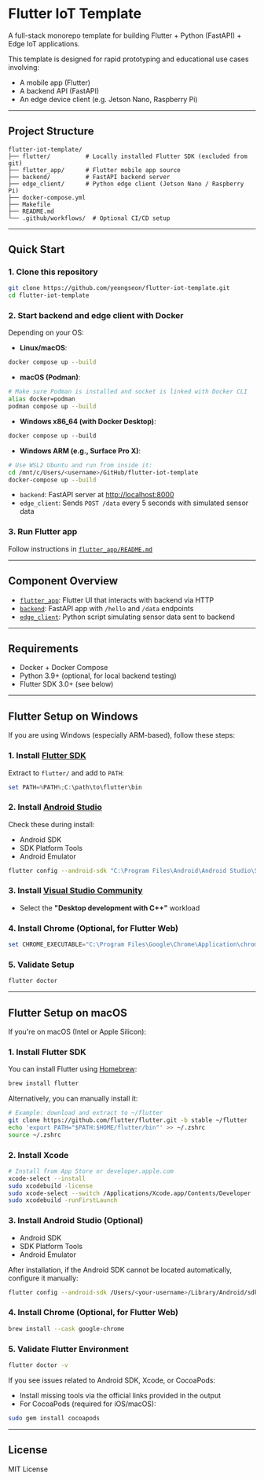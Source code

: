 # Flutter IoT Template

A full-stack monorepo template for building Flutter + Python (FastAPI) + Edge IoT applications.

This template is designed for rapid prototyping and educational use cases involving:

* A mobile app (Flutter)
* A backend API (FastAPI)
* An edge device client (e.g. Jetson Nano, Raspberry Pi)

---

## Project Structure

```
flutter-iot-template/
├── flutter/          # Locally installed Flutter SDK (excluded from git)
├── flutter_app/      # Flutter mobile app source
├── backend/          # FastAPI backend server
├── edge_client/      # Python edge client (Jetson Nano / Raspberry Pi)
├── docker-compose.yml
├── Makefile
├── README.md
└── .github/workflows/  # Optional CI/CD setup
```

---

## Quick Start

### 1. Clone this repository

```bash
git clone https://github.com/yeongseon/flutter-iot-template.git
cd flutter-iot-template
```

### 2. Start backend and edge client with Docker

Depending on your OS:

* **Linux/macOS**:

```bash
docker compose up --build
```

* **macOS (Podman)**:

```bash
# Make sure Podman is installed and socket is linked with Docker CLI
alias docker=podman
podman compose up --build
```

* **Windows x86\_64 (with Docker Desktop)**:

```powershell
docker compose up --build
```

* **Windows ARM (e.g., Surface Pro X)**:

```bash
# Use WSL2 Ubuntu and run from inside it:
cd /mnt/c/Users/<username>/GitHub/flutter-iot-template
docker-compose up --build
```

* `backend`: FastAPI server at [http://localhost:8000](http://localhost:8000)
* `edge_client`: Sends `POST /data` every 5 seconds with simulated sensor data

### 3. Run Flutter app

Follow instructions in [`flutter_app/README.md`](./flutter_app/README.md)

---

## Component Overview

* [`flutter_app`](./flutter_app): Flutter UI that interacts with backend via HTTP
* [`backend`](./backend): FastAPI app with `/hello` and `/data` endpoints
* [`edge_client`](./edge_client): Python script simulating sensor data sent to backend

---

## Requirements

* Docker + Docker Compose
* Python 3.9+ (optional, for local backend testing)
* Flutter SDK 3.0+ (see below)

---

## Flutter Setup on Windows

If you are using Windows (especially ARM-based), follow these steps:

### 1. Install [Flutter SDK](https://docs.flutter.dev/get-started/install)

Extract to `flutter/` and add to `PATH`:

```powershell
set PATH=%PATH%;C:\path\to\flutter\bin
```

### 2. Install [Android Studio](https://developer.android.com/studio)

Check these during install:

* Android SDK
* SDK Platform Tools
* Android Emulator

```bash
flutter config --android-sdk "C:\Program Files\Android\Android Studio\Sdk"
```

### 3. Install [Visual Studio Community](https://visualstudio.microsoft.com/downloads/)

* Select the **"Desktop development with C++"** workload

### 4. Install Chrome (Optional, for Flutter Web)

```powershell
set CHROME_EXECUTABLE="C:\Program Files\Google\Chrome\Application\chrome.exe"
```

### 5. Validate Setup

```bash
flutter doctor
```

---

## Flutter Setup on macOS

If you're on macOS (Intel or Apple Silicon):

### 1. Install Flutter SDK

You can install Flutter using [Homebrew](https://brew.sh):

```bash
brew install flutter
```

Alternatively, you can manually install it:

```bash
# Example: download and extract to ~/flutter
git clone https://github.com/flutter/flutter.git -b stable ~/flutter
echo 'export PATH="$PATH:$HOME/flutter/bin"' >> ~/.zshrc
source ~/.zshrc
```

### 2. Install Xcode

```bash
# Install from App Store or developer.apple.com
xcode-select --install
sudo xcodebuild -license
sudo xcode-select --switch /Applications/Xcode.app/Contents/Developer
sudo xcodebuild -runFirstLaunch
```

### 3. Install Android Studio (Optional)

* Android SDK
* SDK Platform Tools
* Android Emulator

After installation, if the Android SDK cannot be located automatically, configure it manually:

```bash
flutter config --android-sdk /Users/<your-username>/Library/Android/sdk
```

### 4. Install Chrome (Optional, for Flutter Web)

```bash
brew install --cask google-chrome
```

### 5. Validate Flutter Environment

```bash
flutter doctor -v
```

If you see issues related to Android SDK, Xcode, or CocoaPods:

* Install missing tools via the official links provided in the output
* For CocoaPods (required for iOS/macOS):

```bash
sudo gem install cocoapods
```

---

## License

MIT License
